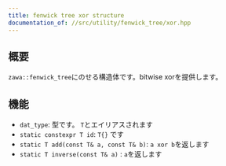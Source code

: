 ```yaml
---
title: fenwick tree xor structure
documentation_of: //src/utility/fenwick_tree/xor.hpp
---
```


## 概要

`zawa::fenwick_tree`にのせる構造体です。bitwise xorを提供します。


## 機能

- `dat_type`: 型です。 `T`とエイリアスされます
- `static constexpr T id`: `T{}` です
- `static T add(const T& a, const T& b)`: `a xor b`を返します
- `static T inverse(const T& a)` : `a`を返します
